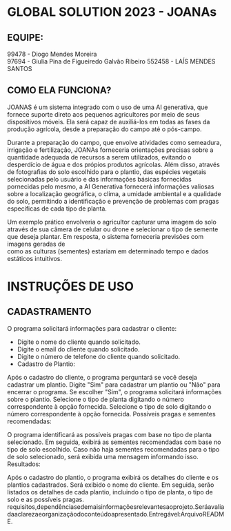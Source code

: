 # GLOBAL SOLUTION 2023 - JOANAs

## EQUIPE:
99478 - Diogo Mendes Moreira <br>
97694 - Giulia Pina de Figueiredo Galvão Ribeiro 
552458 - LAÍS MENDES SANTOS 

## COMO ELA FUNCIONA?

JOANAS é um sistema integrado com o uso de uma AI generativa, que fornece suporte direto aos pequenos agricultores por meio de seus dispositivos móveis. Ela será capaz de auxiliá-los em todas as fases da produção agrícola, desde a preparação do campo até o pós-campo. 

Durante a preparação do campo, que envolve atividades como semeadura, irrigação e fertilização, JOANAs forneceria orientações precisas sobre a quantidade adequada de recursos a serem utilizados, evitando o desperdício de água e dos própios produtos agrícolas. Além disso, através de fotografias do solo escolhido para o plantio, das espécies vegetais selecionadas pelo usuário e das informações básicas fornecidas pornecidas pelo mesmo, a AI Generativa fornecerá informações valiosas sobre a localização geográfica, o clima, a umidade ambiental e a qualidade do solo, permitindo a identificação e prevenção de problemas com pragas específicas de cada tipo de planta.

Um exemplo prático envolveria o agricultor capturar uma imagem do solo através de sua câmera de celular ou drone e selecionar o tipo de semente que deseja plantar. Em resposta, o sistema forneceria previsões com imagens geradas de <br> como as culturas (sementes) estariam em determinado tempo e dados estáticos intuitivos.

# INSTRUÇÕES DE USO

## CADASTRAMENTO

O programa solicitará informações para cadastrar o cliente:
- Digite o nome do cliente quando solicitado.
- Digite o email do cliente quando solicitado.
- Digite o número de telefone do cliente quando solicitado.
- Cadastro de Plantio:

Após o cadastro do cliente, o programa perguntará se você deseja cadastrar um plantio.
Digite "Sim" para cadastrar um plantio ou "Não" para encerrar o programa.
Se escolher "Sim", o programa solicitará informações sobre o plantio.
Selecione o tipo de planta digitando o número correspondente à opção fornecida.
Selecione o tipo de solo digitando o número correspondente à opção fornecida.
Possíveis pragas e sementes recomendadas:

O programa identificará as possíveis pragas com base no tipo de planta selecionado.
Em seguida, exibirá as sementes recomendadas com base no tipo de solo escolhido.
Caso não haja sementes recomendadas para o tipo de solo selecionado, será exibida uma mensagem informando isso.
Resultados:

Após o cadastro do plantio, o programa exibirá os detalhes do cliente e os plantios cadastrados.
Será exibido o nome do cliente.
Em seguida, serão listados os detalhes de cada plantio, incluindo o tipo de planta, o tipo de solo e as possíveis pragas.
requisitos,dependênciasedemaisinformaçõesrelevantesaoprojeto.Seráavaliadaaclarezaeorganizaçãodoconteúdoapresentado.Entregável:ArquivoREADME.
